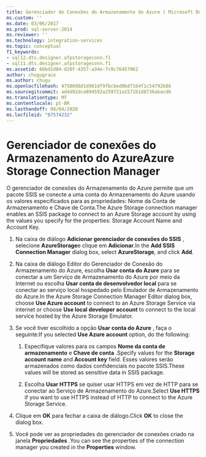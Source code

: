 ```yaml
---
title: Gerenciador de Conexões do Armazenamento do Azure | Microsoft Docs
ms.custom: ''
ms.date: 03/06/2017
ms.prod: sql-server-2014
ms.reviewer: ''
ms.technology: integration-services
ms.topic: conceptual
f1_keywords:
- sql12.dts.designer.afpstorageconn.f1
- sql11.dts.designer.afpstorageconn.f1
ms.assetid: 68bd1d04-d20f-4357-a34e-7c9c76457062
author: chugugrace
ms.author: chugu
ms.openlocfilehash: 47580d8d1d961df9fbcbed0bd7164f1c54792b86
ms.sourcegitcommit: ad4d92dce894592a259721a1571b1d8736abacdb
ms.translationtype: MT
ms.contentlocale: pt-BR
ms.lasthandoff: 08/04/2020
ms.locfileid: "87574232"
---
```

# <a name="azure-storage-connection-manager"></a><span data-ttu-id="b85b6-102">Gerenciador de conexões do Armazenamento do Azure</span><span class="sxs-lookup"><span data-stu-id="b85b6-102">Azure Storage Connection Manager</span></span>
  <span data-ttu-id="b85b6-103">O gerenciador de conexões do Armazenamento do Azure permite que um pacote SSIS se conecte a uma conta do Armazenamento do Azure usando os valores especificados para as propriedades: Nome da Conta de Armazenamento e Chave de Conta.</span><span class="sxs-lookup"><span data-stu-id="b85b6-103">The Azure Storage connection manager enables an SSIS package to connect to an Azure Storage account by using the values you specify for the properties: Storage Account Name and Account Key.</span></span>  
  
1.  <span data-ttu-id="b85b6-104">Na caixa de diálogo **Adicionar gerenciador de conexões do SSIS** , selecione **AzureStorage**e clique em **Adicionar**.</span><span class="sxs-lookup"><span data-stu-id="b85b6-104">In the **Add SSIS Connection Manager** dialog box, select **AzureStorage**, and click **Add**.</span></span>  
  
2.  <span data-ttu-id="b85b6-105">Na caixa de diálogo Editor do Gerenciador de Conexão do Armazenamento do Azure, escolha **Usar conta do Azure** para se conectar a um Serviço de Armazenamento do Azure por meio da Internet ou escolha **Usar conta de desenvolvedor local** para se conectar ao serviço local hospedado pelo Emulador de Armazenamento do Azure.</span><span class="sxs-lookup"><span data-stu-id="b85b6-105">In the Azure Storage Connection Manager Editor dialog box, choose **Use Azure account** to connect to an Azure Storage Service via internet or choose **Use local developer account** to connect to the local service hosted by the Azure Storage Emulator.</span></span>  
  
3.  <span data-ttu-id="b85b6-106">Se você tiver escolhido a opção **Usar conta do Azure** , faça o seguinte:</span><span class="sxs-lookup"><span data-stu-id="b85b6-106">If you selected **Use Azure account** option, do the following:</span></span>  
  
    1.  <span data-ttu-id="b85b6-107">Especifique valores para os campos **Nome da conta de armazenamento** e **Chave de conta** .</span><span class="sxs-lookup"><span data-stu-id="b85b6-107">Specify values for the **Storage account name** and **Account key** field.</span></span> <span data-ttu-id="b85b6-108">Esses valores serão armazenados como dados confidenciais no pacote SSIS.</span><span class="sxs-lookup"><span data-stu-id="b85b6-108">These values will be stored as sensitive data in SSIS package.</span></span>  
  
    2.  <span data-ttu-id="b85b6-109">Escolha **Usar HTTPS** se quiser usar HTTPS em vez de HTTP para se conectar ao Serviço de Armazenamento do Azure.</span><span class="sxs-lookup"><span data-stu-id="b85b6-109">Select **Use HTTPS** if you want to use HTTPS instead of HTTP to connect to the Azure Storage Service.</span></span>  
  
4.  <span data-ttu-id="b85b6-110">Clique em **OK** para fechar a caixa de diálogo.</span><span class="sxs-lookup"><span data-stu-id="b85b6-110">Click **OK** to close the dialog box.</span></span>  
  
5.  <span data-ttu-id="b85b6-111">Você pode ver as propriedades do gerenciador de conexões criado na janela **Propriedades** .</span><span class="sxs-lookup"><span data-stu-id="b85b6-111">You can see the properties of the connection manager you created in the **Properties** window.</span></span>  
  
  
